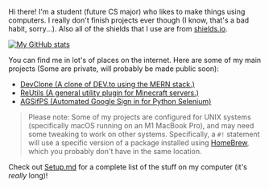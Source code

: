 Hi there! I'm a student (future CS major) who likes to make things using computers. I really don't finish projects ever though (I know, that's a bad habit, sorry...). Also all of the shields that I use are from [shields.io](https://shields.io).

[![My GitHub stats](https://github-readme-stats.vercel.app/api?username=Reboot-Codes&show_icons=true&layout=compact&theme=dark)](https://github.com/stuyy)

You can find me in lot's of places on the internet. Here are some of my main projects (Some are private, will probably be made public soon):
- [DevClone (A clone of DEV.to using the MERN stack.)](https://github.com/Reboot-Codes/DevClone)
- [ReUtils (A general utility plugin for Minecraft servers.)](https://github.com/Reboot-Codes/ReUtils)
- [AGSifPS (Automated Google Sign in for Python Selenium)](https://gist.github.com/fcbb76cb2ab13043d62eaf53ef3e97e1)

> Please note: Some of my projects are configured for UNIX systems (specifically macOS running on an M1 MacBook Pro), and may need some tweaking to work on other systems. Specifically, a `#!` statement will use a specific version of a package installed using [HomeBrew](https://brew.sh), which you probably don't have in the same location.

Check out [Setup.md](https://github.com/Reboot-Codes/Reboot-Codes/blob/main/Setup.md) for a complete list of the stuff on my computer (it's _really_ long)!
